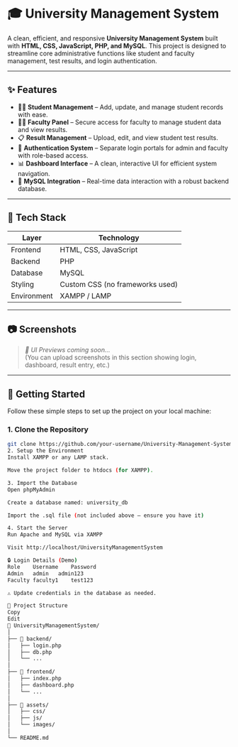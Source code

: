 # 🎓 University Management System

A clean, efficient, and responsive **University Management System** built with **HTML, CSS, JavaScript, PHP, and MySQL**. This project is designed to streamline core administrative functions like student and faculty management, test results, and login authentication.

---

## ✨ Features

- 🧑‍🎓 **Student Management** – Add, update, and manage student records with ease.
- 👩‍🏫 **Faculty Panel** – Secure access for faculty to manage student data and view results.
- 📋 **Result Management** – Upload, edit, and view student test results.
- 🔐 **Authentication System** – Separate login portals for admin and faculty with role-based access.
- 📊 **Dashboard Interface** – A clean, interactive UI for efficient system navigation.
- 💾 **MySQL Integration** – Real-time data interaction with a robust backend database.

---

## 📁 Tech Stack

| Layer       | Technology |
|-------------|------------|
| Frontend    | HTML, CSS, JavaScript |
| Backend     | PHP        |
| Database    | MySQL      |
| Styling     | Custom CSS (no frameworks used) |
| Environment | XAMPP / LAMP |

---

## 📷 Screenshots

> *📌 UI Previews coming soon...*  
> (You can upload screenshots in this section showing login, dashboard, result entry, etc.)

---

## 🚀 Getting Started

Follow these simple steps to set up the project on your local machine:

### 1. Clone the Repository
```bash
git clone https://github.com/your-username/University-Management-System.git
2. Setup the Environment
Install XAMPP or any LAMP stack.

Move the project folder to htdocs (for XAMPP).

3. Import the Database
Open phpMyAdmin

Create a database named: university_db

Import the .sql file (not included above — ensure you have it)

4. Start the Server
Run Apache and MySQL via XAMPP

Visit http://localhost/UniversityManagementSystem

🔒 Login Details (Demo)
Role	Username	Password
Admin	admin	admin123
Faculty	faculty1	test123

⚠️ Update credentials in the database as needed.

🧠 Project Structure
Copy
Edit
📁 UniversityManagementSystem/
│
├── 📂 backend/
│   ├── login.php
│   ├── db.php
│   └── ...
│
├── 📂 frontend/
│   ├── index.php
│   ├── dashboard.php
│   └── ...
│
├── 📂 assets/
│   ├── css/
│   ├── js/
│   └── images/
│
└── README.md
